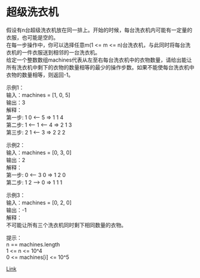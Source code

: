<h1>超级洗衣机</h1>

假设有n台超级洗衣机放在同一排上。开始的时候，每台洗衣机内可能有一定量的衣服，也可能是空的。</br>
在每一步操作中，你可以选择任意m(1 <= m <= n)台洗衣机，与此同时将每台洗衣机的一件衣服送到相邻的一台洗衣机。</br>
给定一个整数数组machines代表从左至右每台洗衣机中的衣物数量，请给出能让所有洗衣机中剩下的衣物的数量相等的最少的操作步数。如果不能使每台洗衣机中衣物的数量相等，则返回-1。</br>

示例1：</br>
输入：machines = [1, 0, 5]</br>
输出：3</br>
解释：</br>
第一步:    1     0 <-- 5    =>    1     1     4</br>
第二步:    1 <-- 1 <-- 4    =>    2     1     3</br>
第三步:    2     1 <-- 3    =>    2     2     2</br>

示例2：</br>
输入：machines = [0, 3, 0]</br>
输出：2</br>
解释：</br>
第一步:    0 <-- 3     0    =>    1     2     0</br>
第二步:    1     2 --> 0    =>    1     1     1</br>

示例3：</br>
输入：machines = [0, 2, 0]</br>
输出：-1</br>
解释：</br>
不可能让所有三个洗衣机同时剩下相同数量的衣物。</br>

提示：</br>
n == machines.length</br>
1 <= n <= 10^4</br>
0 <= machines[i] <= 10^5</br>

[Link](https://leetcode-cn.com/problems/super-washing-machines/)